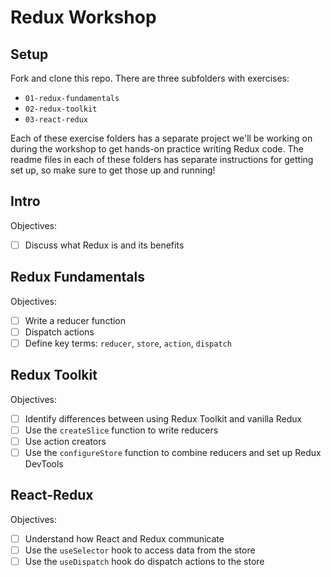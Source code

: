 # Redux Workshop

## Setup

Fork and clone this repo. There are three subfolders with exercises:

- `01-redux-fundamentals`
- `02-redux-toolkit`
- `03-react-redux`

Each of these exercise folders has a separate project we'll be working on during
the workshop to get hands-on practice writing Redux code. The readme files in
each of these folders has separate instructions for getting set up, so make sure
to get those up and running!

## Intro

Objectives:

- [ ] Discuss what Redux is and its benefits

## Redux Fundamentals

Objectives:

- [ ] Write a reducer function
- [ ] Dispatch actions
- [ ] Define key terms: `reducer`, `store`, `action`, `dispatch`

## Redux Toolkit

Objectives:

- [ ] Identify differences between using Redux Toolkit and vanilla Redux
- [ ] Use the `createSlice` function to write reducers
- [ ] Use action creators
- [ ] Use the `configureStore` function to combine reducers and set up Redux DevTools

## React-Redux

Objectives:

- [ ] Understand how React and Redux communicate
- [ ] Use the `useSelector` hook to access data from the store
- [ ] Use the `useDispatch` hook do dispatch actions to the store

